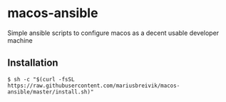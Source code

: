 # macos-ansible
Simple ansible scripts to configure macos as a decent usable developer machine

## Installation

```
$ sh -c "$(curl -fsSL https://raw.githubusercontent.com/mariusbreivik/macos-ansible/master/install.sh)"

```
